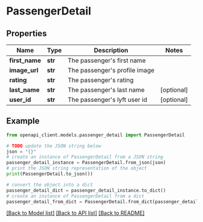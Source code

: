 # PassengerDetail


## Properties

Name | Type | Description | Notes
------------ | ------------- | ------------- | -------------
**first_name** | **str** | The passenger&#39;s first name | 
**image_url** | **str** | The passenger&#39;s profile image | 
**rating** | **str** | The passenger&#39;s rating | 
**last_name** | **str** | The passenger&#39;s last name | [optional] 
**user_id** | **str** | The passenger&#39;s lyft user id | [optional] 

## Example

```python
from openapi_client.models.passenger_detail import PassengerDetail

# TODO update the JSON string below
json = "{}"
# create an instance of PassengerDetail from a JSON string
passenger_detail_instance = PassengerDetail.from_json(json)
# print the JSON string representation of the object
print(PassengerDetail.to_json())

# convert the object into a dict
passenger_detail_dict = passenger_detail_instance.to_dict()
# create an instance of PassengerDetail from a dict
passenger_detail_from_dict = PassengerDetail.from_dict(passenger_detail_dict)
```
[[Back to Model list]](../README.md#documentation-for-models) [[Back to API list]](../README.md#documentation-for-api-endpoints) [[Back to README]](../README.md)


